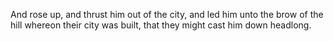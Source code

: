 And rose up, and thrust him out of the city, and led him unto the brow of the hill whereon their city was built, that they might cast him down headlong.
